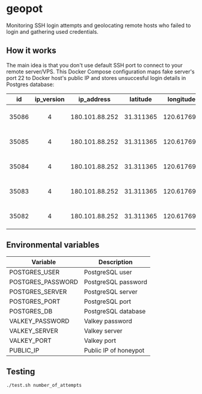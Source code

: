 # geopot

Monitoring SSH login attempts and geolocating remote hosts who failed to login and gathering used credentials.

## How it works

The main idea is that you don't use default SSH port to connect to your remote server/VPS. This Docker Compose configuration maps fake server's port 22 to Docker host's public IP and stores unsuccesful login details in Postgres database:

| id    | ip_version | ip_address     | latitude  | longitude  | country_name | country_code | time_zone0 | zip_code | city_name | region_name | is_proxy | continent | continent_code | user | password  | timestamp                     |
|:-----:|:----------:|:--------------:|:---------:|:----------:|:------------:|:------------:|:----------:|:--------:|:---------:|:-----------:|:--------:|:---------:|:--------------:|:----:|:---------:|:-----------------------------:|
| 35086 | 4          | 180.101.88.252 | 31.311365 | 120.617691 | China        | CN           | +08:00     | 215003   | Suzhou    | Jiangsu     | false    | Asia      | AS             | root | nathalie  | 2024-02-28 14:31:56.356 +0100 |
| 35085 | 4          | 180.101.88.252 | 31.311365 | 120.617691 | China        | CN           | +08:00     | 215003   | Suzhou    | Jiangsu     | false    | Asia      | AS             | root | dfvgbh    | 2024-02-28 14:31:56.043 +0100 |
| 35084 | 4          | 180.101.88.252 | 31.311365 | 120.617691 | China        | CN           | +08:00     | 215003   | Suzhou    | Jiangsu     | false    | Asia      | AS             | root | jlo       | 2024-02-28 14:30:55.356 +0100 |
| 35083 | 4          | 180.101.88.252 | 31.311365 | 120.617691 | China        | CN           | +08:00     | 215003   | Suzhou    | Jiangsu     | false    | Asia      | AS             | root | egk       | 2024-02-28 14:30:53.744 +0100 |
| 35082 | 4          | 180.101.88.252 | 31.311365 | 120.617691 | China        | CN           | +08:00     | 215003   | Suzhou    | Jiangsu     | false    | Asia      | AS             | root | 1qaz2wsx@ | 2024-02-28 14:30:53.397 +0100 |

## Environmental variables

| Variable          | Description           |
|-------------------|-----------------------|
| POSTGRES_USER     | PostgreSQL user       |
| POSTGRES_PASSWORD | PostgreSQL password   |
| POSTGRES_SERVER   | PostgreSQL server     |
| POSTGRES_PORT     | PostgreSQL port       |
| POSTGRES_DB       | PostgreSQL database   |
| VALKEY_PASSWORD   | Valkey password       |
| VALKEY_SERVER     | Valkey server         |
| VALKEY_PORT       | Valkey port           |
| PUBLIC_IP         | Public IP of honeypot |

## Testing

```bash
./test.sh number_of_attempts
```
